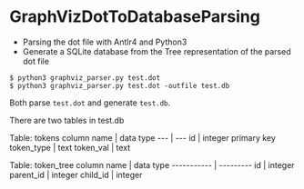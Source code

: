 # GraphVizDotToDatabaseParsing

- Parsing the dot file with Antlr4 and Python3
- Generate a SQLite database from the Tree representation of the parsed dot file
```
$ python3 graphviz_parser.py test.dot
$ python3 graphviz_parser.py test.dot -outfile test.db
```
Both parse `test.dot` and generate `test.db`.

There are two tables in test.db

Table: tokens
column name | data type 
--- | --- 
id | integer primary key
token_type | text
token_val | text

Table: token_tree
column name | data type 
----------- | --------- 
id          | integer
parent_id   | integer
child_id    | integer

